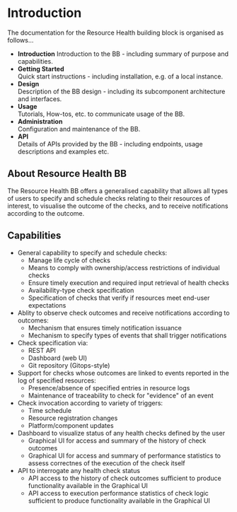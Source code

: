# Introduction

The documentation for the Resource Health building block is organised as follows...

* **Introduction**
  Introduction to the BB - including summary of purpose and capabilities.
* **Getting Started**<br>
  Quick start instructions - including installation, e.g. of a local instance.
* **Design**<br>
  Description of the BB design - including its subcomponent architecture and interfaces.
* **Usage**<br>
  Tutorials, How-tos, etc. to communicate usage of the BB.
* **Administration**<br>
  Configuration and maintenance of the BB.
* **API**<br>
  Details of APIs provided by the BB - including endpoints, usage descriptions and examples etc.

## About Resource Health BB

The Resource Health BB offers a generalised capability that allows all types of users to specify and schedule checks relating to their resources of interest, to visualise the outcome of the checks, and to receive notifications according to the outcome.

## Capabilities

- General capability to specify and schedule checks:
  - Manage life cycle of checks
  - Means to comply with ownership/access restrictions of individual checks
  - Ensure timely execution and required input retrieval of health checks
  - Availability-type check specification
  - Specification of checks that verify if resources meet end-user expectations
- Ablity to observe check outcomes and receive notifications according to outcomes:
  - Mechanism that ensures timely notification issuance
  - Mechanism to specify types of events that shall trigger notifications
- Check specification via:
  - REST API
  - Dashboard (web UI)
  - Git repository (Gitops-style)
- Support for checks whose outcomes are linked to events reported in the log of specified resources:
  - Presence/absence of specified entries in resource logs
  - Maintenance of traceability to check for "evidence" of an event
- Check invocation according to variety of triggers:
  - Time schedule
  - Resource registration changes
  - Platform/component updates
- Dashboard to visualize status of any health checks defined by the user
  - Graphical UI for access and summary of the history of check outcomes
  - Graphical UI for access and summary of performance statistics to assess correctnes of the execution of the check itself
- API to interrogate any health check status
  - API access to the history of check outcomes sufficient to produce functionality available in the Graphical UI
  - API access to execution performance statistics of check logic sufficient to produce functionality available in the Graphical UI
